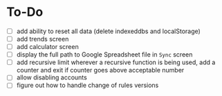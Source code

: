 # To-Do

- [ ] add ability to reset all data (delete indexeddbs and localStorage)
- [ ] add trends screen
- [ ] add calculator screen
- [ ] display the full path to Google Spreadsheet file in `Sync` screen
- [ ] add recursive limit
      wherever a recursive function is being used, add a counter and exit if counter goes above acceptable number
- [ ] allow disabling accounts
- [ ] figure out how to handle change of rules versions
